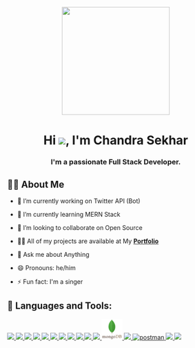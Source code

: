 <p align="center">
<a href="#"><img width="250px" height="250px" src="https://github.com/saichandrasekher/saichandrasekher/blob/main/coding.gif" /></a>
</p>
<h1 align="center">Hi <img src="https://raw.githubusercontent.com/MartinHeinz/MartinHeinz/master/wave.gif" width="30px">, I'm Chandra Sekhar</h1>
<h3 align="center">I'm a passionate Full Stack Developer.</h3>

## 🙋‍♂️ About Me

- 🔭 I’m currently working on Twitter API (Bot)

- 🌱 I’m currently learning MERN Stack

- 👯 I’m looking to collaborate on Open Source

- 👨‍💻 All of my projects are available at My **[Portfolio](https://saichandrasekher.github.io/portfolio-chandu/)**

- 💬 Ask me about Anything

- 😄 Pronouns: he/him 

- ⚡ Fun fact: I'm a singer

## 🚀 Languages and Tools:

<p align="left">
    <a href="https://www.python.org" target="_blank"> <img src="https://img.icons8.com/color/48/000000/python.png"/> </a>  
    <a href="http://www.cplusplus.org/" target="_blank"> <img src="https://img.icons8.com/color/48/000000/c-plus-plus-logo.png"/>
    <a href="https://www.java.com" target="_blank"> <img src="https://img.icons8.com/color/48/000000/java-coffee-cup-logo.png"/> </a>
    <a href="https://developer.mozilla.org/en-US/docs/Web/JavaScript" target="_blank"> <img src="https://img.icons8.com/color/48/000000/javascript.png"/> </a> 
    <a href="https://www.w3.org/html/" target="_blank"> <img src="https://img.icons8.com/color/48/000000/html-5.png"/> </a> 
    <a href="https://www.w3schools.com/css/" target="_blank"> <img src="https://img.icons8.com/color/48/000000/css3.png"/> </a> 
    <a href="https://getbootstrap.com" target="_blank"> <img src="https://img.icons8.com/color/48/000000/bootstrap.png"/> </a> 
    <a href="https://reactjs.org/" target="_blank"> <img src="https://img.icons8.com/color/48/000000/react-native.png"/> </a>
    <a href="https://nodejs.org" target="_blank"> <img src="https://img.icons8.com/color/48/000000/npm.png"/> </a> 
    <a href="https://www.mysql.com/" target="_blank"> <img src="https://img.icons8.com/fluent/50/000000/mysql-logo.png"/> </a>
    <a href="https://flask.palletsprojects.com/en/2.0.x/" target="_blank"> <img src="https://img.icons8.com/nolan/48/flask.png"/>
    <a href="https://www.mongodb.com/" target="_blank"> <img src="https://raw.githubusercontent.com/devicons/devicon/master/icons/mongodb/mongodb-original-wordmark.svg" alt="mongodb" width="48" height="48"/> </a> 
    <a href="https://firebase.google.com/" target="_blank"> <img src="https://img.icons8.com/color/48/000000/firebase.png"/> </a> 
    <a href="https://postman.com" target="_blank"> <img src="https://www.vectorlogo.zone/logos/getpostman/getpostman-icon.svg" alt="postman" width="45" height="45"/> </a>   
    <a href="https://git-scm.com/" target="_blank"> <img src="https://img.icons8.com/color/48/000000/git.png"/> </a>
    <a href="https://www.adobe.com/products/xd.html" target="_blank"></a><img src="https://img.icons8.com/color/48/000000/adobe-xd.png"/> 
</p>
